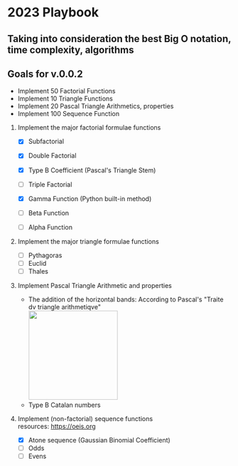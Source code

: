# 2023 Playbook

## Taking into consideration the best Big O notation, time complexity, algorithms

## Goals for v.0.0.2 
* Implement 50 Factorial Functions
* Implement 10 Triangle Functions
* Implement 20 Pascal Triangle Arithmetics, properties
* Implement 100 Sequence Function

1. Implement the major factorial formulae functions
   * [x] Subfactorial
   * [x] Double Factorial
   * [x] Type B Coefficient (Pascal's Triangle Stem)
   * [ ] Triple Factorial
   * [x] Gamma Function (Python built-in method)
   * [ ] Beta Function
   * [ ] Alpha Function


2. Implement the major triangle formulae functions
   * [ ] Pythagoras
   * [ ] Euclid
   * [ ] Thales

3. Implement Pascal Triangle Arithmetic and properties
   * The addition of the horizontal bands: According to Pascal's "Traite dv triangle arithmetiqve"\
   <img src="src/pascal_triangle.jpg" width=200><br />
   * Type B Catalan numbers

4. Implement (non-factorial) sequence functions\
   resources: https://oeis.org
   * [x] Atone sequence (Gaussian Binomial Coefficient)
   * [ ] Odds
   * [ ] Evens
